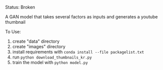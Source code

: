 Status: Broken  

A GAN model that takes several factors as inputs and generates a youtube thumbnail

To Use:
1. create "data" directory
3. create "images" directory
4. install requirements with `conda install --file packagelist.txt`
5. run `python download_thumbnails_kr.py`
6. train the model with `python model.py`
